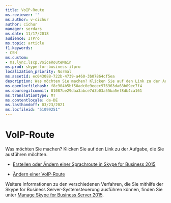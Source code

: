 ```yaml
---
title: VoIP-Route
ms.reviewer: ''
ms.author: v-cichur
author: cichur
manager: serdars
ms.date: 11/17/2018
audience: ITPro
ms.topic: article
f1.keywords:
- CSH
ms.custom:
- ms.lync.lscp.VoiceRouteMain
ms.prod: skype-for-business-itpro
localization_priority: Normal
ms.assetid: ec043088-722b-4739-a460-3b07864cf5ea
description: Was möchten Sie machen? Klicken Sie auf den Link zu der Aufgabe, die Sie ausführen möchten.
ms.openlocfilehash: f8c904b5bf50adc0e9eeec976963da68b09ec7f4
ms.sourcegitcommit: 01087be29daa3abce7d3b03a55ba5ef8db4ca161
ms.translationtype: MT
ms.contentlocale: de-DE
ms.lasthandoff: 03/23/2021
ms.locfileid: "51099251"
---
```

# <a name="voice-route"></a>VoIP-Route

Was möchten Sie machen? Klicken Sie auf den Link zu der Aufgabe, die Sie ausführen möchten.

- [Erstellen oder Ändern einer Sprachroute in Skype for Business 2015](../../deploy/deploy-enterprise-voice/create-or-modify-a-voice-route.md)

- [Ändern einer VoIP-Route](/previous-versions/office/lync-server-2013/lync-server-2013-modify-a-voice-route)

Weitere Informationen zu den verschiedenen Verfahren, die Sie mithilfe der Skype for Business Server-Systemsteuerung ausführen können, finden Sie unter [Manage Skype for Business Server 2015](../../manage/manage.md).